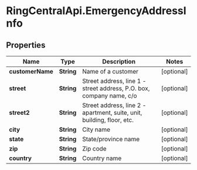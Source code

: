# RingCentralApi.EmergencyAddressInfo

## Properties
Name | Type | Description | Notes
------------ | ------------- | ------------- | -------------
**customerName** | **String** | Name of a customer | [optional] 
**street** | **String** | Street address, line 1 - street address, P.O. box, company name, c/o | [optional] 
**street2** | **String** | Street address, line 2 - apartment, suite, unit, building, floor, etc. | [optional] 
**city** | **String** | City name | [optional] 
**state** | **String** | State/province name | [optional] 
**zip** | **String** | Zip code | [optional] 
**country** | **String** | Country name | [optional] 



